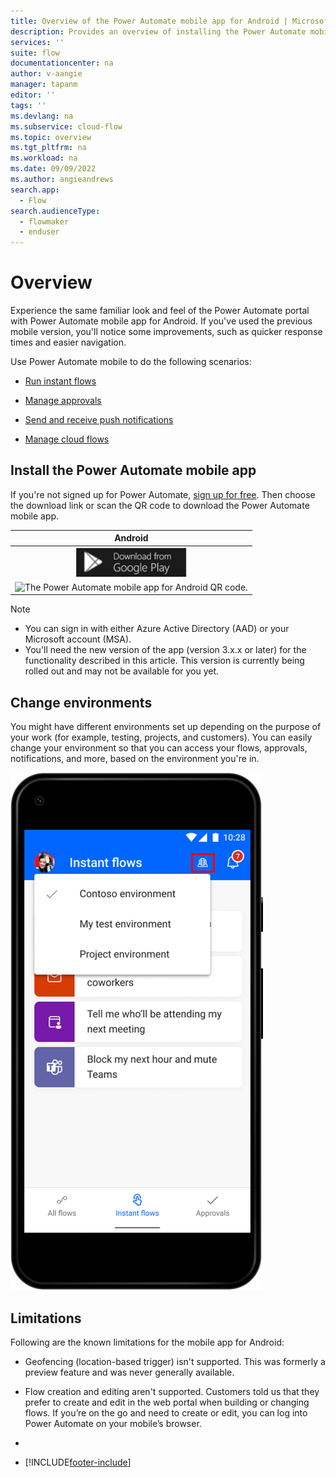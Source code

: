```yaml
---
title: Overview of the Power Automate mobile app for Android | Microsoft Docs
description: Provides an overview of installing the Power Automate mobile app for Android, changing environments, and limitations of the app.
services: ''
suite: flow
documentationcenter: na
author: v-aangie
manager: tapanm
editor: ''
tags: ''
ms.devlang: na
ms.subservice: cloud-flow
ms.topic: overview
ms.tgt_pltfrm: na
ms.workload: na
ms.date: 09/09/2022
ms.author: angieandrews
search.app: 
  - Flow
search.audienceType: 
  - flowmaker
  - enduser
---
```

# Overview

Experience the same familiar look and feel of the Power Automate portal with Power Automate mobile app for Android. If you've used the previous mobile version, you'll notice some improvements, such as quicker response times and easier navigation.

Use Power Automate mobile to do the following scenarios:

- [Run instant flows](run-instant-flows.md)

- [Manage approvals](manage-approvals.md)

- [Send and receive push notifications](send-receive-push.md)

- [Manage cloud flows](manage-cloud-flows.md)

## Install the Power Automate mobile app

If you're not signed up for Power Automate, [sign up for free](../sign-up-sign-in.md). Then choose the download link or scan the QR code to download the Power Automate mobile app.

| Android |
| :---:   |
| [![Download the Power Automate mobile app for Android from Google Play.](media/google-play.png "Download Power Automate from Google Play")](https://play.google.com/store/apps/details?id=com.microsoft.flow)   |
| ![The Power Automate mobile app for Android QR code.](android/android-mobile-qrcode.png "The Power Automate mobile app for Android QR code")  |

> [!NOTE]
> - You can sign in with either Azure Active Directory (AAD) or your Microsoft account (MSA).
> - You'll need the new version of the app (version 3.x.x or later) for the functionality described in this article. This version is currently being rolled out and may not be available for you yet.

## Change environments

You might have different environments set up depending on the purpose of your work (for example, testing, projects, and customers). You can easily change your environment so that you can access your flows, approvals, notifications, and more, based on the environment you're in.

![Screenshot of environments icon.](media/environment.png "Environments")
 
## Limitations

Following are the known limitations for the mobile app for Android:

- Geofencing (location-based trigger) isn't supported. This was formerly a preview feature and was never generally available.

- Flow creation and editing aren't supported. Customers told us that they prefer to create and edit in the web portal when building or changing flows. If you’re on the go and need to create or edit, you can log into Power Automate on your mobile’s browser.
- 
- [!INCLUDE[footer-include](../includes/footer-banner.md)]